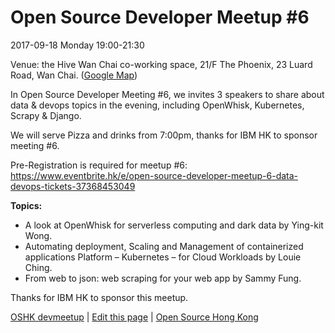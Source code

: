 # Open Source Developer Meetup #6

2017-09-18 Monday 19:00-21:30

Venue: the Hive Wan Chai co-working space, 21/F The Phoenix, 23 Luard Road, Wan Chai. ([Google Map](https://goo.gl/maps/BdEhBuUcygo))

In Open Source Developer Meeting #6, we invites 3 speakers to share about data & devops topics in the evening, including OpenWhisk, Kubernetes, Scrapy & Django.

We will serve Pizza and drinks from 7:00pm, thanks for IBM HK to sponsor meeting #6.

Pre-Registration is required for meetup #6: https://www.eventbrite.hk/e/open-source-developer-meetup-6-data-devops-tickets-37368453049

**Topics:**

* A look at OpenWhisk for serverless computing and dark data by Ying-kit Wong.
* Automating deployment, Scaling and Management of containerized applications Platform – Kubernetes –  for Cloud Workloads by Louie Ching.
* From web to json: web scraping for your web app by Sammy Fung.

Thanks for IBM HK to sponsor this meetup.

[OSHK devmeetup](http://devmeetup.opensource.hk) | [Edit this page](https://github.com/opensourcehk/devmeetup/tree/master/2017/09-18/README.md) | [Open Source Hong Kong](https://opensource.hk)
